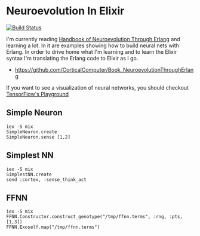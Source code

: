 # Neuroevolution In Elixir

[![Build Status](https://travis-ci.org/myers/neuroevolution_in_elixir.svg?branch=master)](https://travis-ci.org/myers/neuroevolution_in_elixir)

I'm currently reading [Handbook of Neuroevolution Through Erlang][book] and
learning a lot.  In it are examples showing how to build neural nets with
Erlang.  In order to drive home what I'm learning and to learn the Elixir
syntax I'm translating the Erlang code to Elixir as I go.

[book]: http://www.amazon.com/Handbook-Neuroevolution-Through-Erlang-Gene/dp/1461444624

 * https://github.com/CorticalComputer/Book_NeuroevolutionThroughErlang

If you want to see a visualization of neural networks, you should checkout [TensorFlow's Playground](http://playground.tensorflow.org/)

## Simple Neuron

    iex -S mix
    SimpleNeuron.create
    SimpleNeuron.sense [1,2]

## Simplest NN

    iex -S mix
    SimplestNN.create
    send :cortex, :sense_think_act

## FFNN

    iex -S mix
    FFNN.Constructor.construct_genotype("/tmp/ffnn.terms", :rng, :pts, [1,3])
    FFNN.Exoself.map("/tmp/ffnn.terms")
